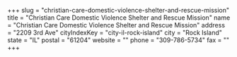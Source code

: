 +++
slug = "christian-care-domestic-violence-shelter-and-rescue-mission"
title = "Christian Care Domestic Violence Shelter and Rescue Mission"
name = "Christian Care Domestic Violence Shelter and Rescue Mission"
address = "2209 3rd Ave"
cityIndexKey = "city-il-rock-island"
city = "Rock Island"
state = "IL"
postal = "61204"
website = ""
phone = "309-786-5734"
fax = ""
+++
